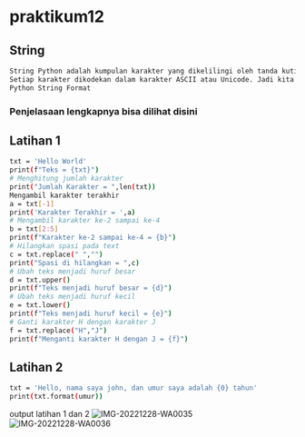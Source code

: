 # praktikum12
## String

~~~bash 
String Python adalah kumpulan karakter yang dikelilingi oleh tanda kutip tunggal, tanda kutip ganda, atau tanda kutip tiga. Komputer tidak memahami karakter; secara internal, ini menyimpan karakter yang dimanipulasi sebagai kombinasi dari 0 dan 1.
Setiap karakter dikodekan dalam karakter ASCII atau Unicode. Jadi kita dapat mengatakan bahwa string Python juga disebut kumpulan karakter Unicode.
Python String Format
~~~


### Penjelasaan lengkapnya bisa dilihat disini
## Latihan 1
~~~bash
txt = 'Hello World'
print(f"Teks = {txt}")
# Menghitung jumlah karakter
print("Jumlah Karakter = ",len(txt))
Mengambil karakter terakhir
a = txt[-1]
print('Karakter Terakhir = ',a)
# Mengambil karakter ke-2 sampai ke-4
b = txt[2:5]
print(f"Karakter ke-2 sampai ke-4 = {b}")
# Hilangkan spasi pada text 
c = txt.replace(" ","")
print("Spasi di hilangkan = ",c)
# Ubah teks menjadi huruf besar
d = txt.upper()
print(f"Teks menjadi huruf besar = {d}")
# Ubah teks menjadi huruf kecil
e = txt.lower()
print(f"Teks menjadi huruf kecil = {e}")
# Ganti karakter H dengan karakter J
f = txt.replace("H","J")
print(f"Menganti karakter H dengan J = {f}")
~~~

## Latihan 2
~~~bash
txt = 'Hello, nama saya john, dan umur saya adalah {0} tahun'
print(txt.format(umur))
~~~

output latihan 1 dan 2
![IMG-20221228-WA0035](https://user-images.githubusercontent.com/116271847/209835505-b76099a5-bc59-476d-967d-f2e8651784f3.jpg)
![IMG-20221228-WA0036](https://user-images.githubusercontent.com/116271847/209835511-070eb672-a278-4bc1-b2f8-cd07dfe02c36.jpg)

